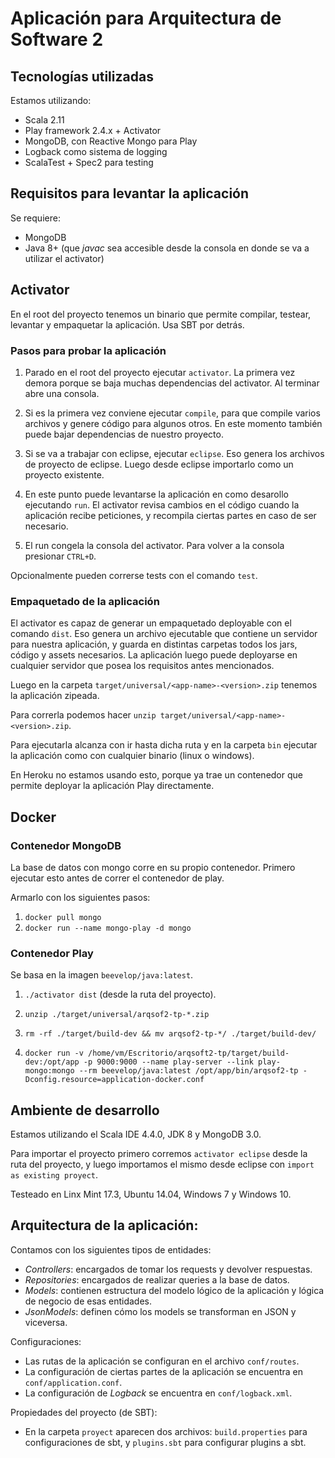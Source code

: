 # Aplicación para Arquitectura de Software 2

## Tecnologías utilizadas

Estamos utilizando:
- Scala 2.11
- Play framework 2.4.x + Activator
- MongoDB, con Reactive Mongo para Play
- Logback como sistema de logging
- ScalaTest + Spec2 para testing

## Requisitos para levantar la aplicación

Se requiere:
- MongoDB
- Java 8+ (que *javac* sea accesible desde la consola en donde se va a utilizar el activator)

## Activator

En el root del proyecto tenemos un binario que permite compilar, testear, levantar y empaquetar la aplicación. Usa SBT por detrás.

### Pasos para probar la aplicación

1) Parado en el root del proyecto ejecutar `activator`. La primera vez demora porque se baja muchas dependencias del activator. Al terminar abre una consola.

2) Si es la primera vez conviene ejecutar `compile`, para que compile varios archivos y genere código para algunos otros. En este momento también puede bajar dependencias de nuestro proyecto.

3) Si se va a trabajar con eclipse, ejecutar `eclipse`. Eso genera los archivos de proyecto de eclipse. Luego desde eclipse importarlo como un proyecto existente.

4) En este punto puede levantarse la aplicación en como desarollo ejecutando `run`. El activator revisa cambios en el código cuando la aplicación recibe peticiones, y recompila ciertas partes en caso de ser necesario.

5) El run congela la consola del activator. Para volver a la consola presionar `CTRL+D`.

Opcionalmente pueden correrse tests con el comando `test`.

### Empaquetado de la aplicación

El activator es capaz de generar un empaquetado deployable con el comando `dist`. Eso genera un archivo ejecutable que contiene un servidor para nuestra aplicación, y guarda en distintas carpetas todos los jars, código y assets necesarios. La aplicación luego puede deployarse en cualquier servidor que posea los requisitos antes mencionados.

Luego en la carpeta `target/universal/<app-name>-<version>.zip` tenemos la aplicación zipeada.

Para correrla podemos hacer `unzip target/universal/<app-name>-<version>.zip`.

Para ejecutarla alcanza con ir hasta dicha ruta y en la carpeta `bin` ejecutar la aplicación como con cualquier binario (linux o windows).

En Heroku no estamos usando esto, porque ya trae un contenedor que permite deployar la aplicación Play directamente.

## Docker

### Contenedor MongoDB

La base de datos con mongo corre en su propio contenedor. Primero ejecutar esto antes de correr el contenedor de play.

Armarlo con los siguientes pasos:

1) `docker pull mongo`
2) `docker run --name mongo-play -d mongo`

### Contenedor Play

Se basa en la imagen `beevelop/java:latest`.

1) `./activator dist` (desde la ruta del proyecto).

2) `unzip ./target/universal/arqsof2-tp-*.zip`

3) `rm -rf ./target/build-dev && mv arqsof2-tp-*/ ./target/build-dev/`

4) `docker run -v /home/vm/Escritorio/arqsoft2-tp/target/build-dev:/opt/app -p 9000:9000 --name play-server --link play-mongo:mongo --rm beevelop/java:latest /opt/app/bin/arqsof2-tp -Dconfig.resource=application-docker.conf`

## Ambiente de desarrollo

Estamos utilizando el Scala IDE 4.4.0, JDK 8 y MongoDB 3.0.

Para importar el proyecto primero corremos `activator eclipse` desde la ruta del proyecto, y luego importamos el mismo desde eclipse con `import as existing proyect`.

Testeado en Linx Mint 17.3, Ubuntu 14.04, Windows 7 y Windows 10.

## Arquitectura de la aplicación:

Contamos con los siguientes tipos de entidades:
- *Controllers*: encargados de tomar los requests y devolver respuestas.
- *Repositories*: encargados de realizar queries a la base de datos.
- *Models*: contienen estructura del modelo lógico de la aplicación y lógica de negocio de esas entidades.
- *JsonModels*: definen cómo los models se transforman en JSON y viceversa.

Configuraciones:
- Las rutas de la aplicación se configuran en el archivo `conf/routes`.
- La configuración de ciertas partes de la aplicación se encuentra en `conf/application.conf`.
- La configuración de *Logback* se encuentra en `conf/logback.xml`.

Propiedades del proyecto (de SBT):
- En la carpeta `proyect` aparecen dos archivos: `build.properties` para configuraciones de sbt, y `plugins.sbt` para configurar plugins a sbt.
